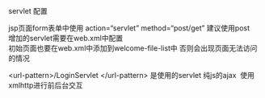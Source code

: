 servlet  配置 <br/>

jsp页面form表单中使用  action=“servlet” method=“post/get”  建议使用post   <br/>
增加的servlet需要在web.xml中配置 <br/>
初始页面也要在web.xml中添加到welcome-file-list中  否则会出现页面无法访问的情况<br/>

 \<url-pattern>/LoginServlet \</url-pattern>  是使用的servlet
纯js的ajax  使用xmlhttp进行前后台交互  
